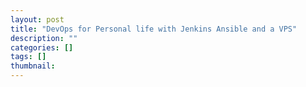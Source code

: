 ```yaml
---
layout: post
title: "DevOps for Personal life with Jenkins Ansible and a VPS"
description: ""
categories: []
tags: []
thumbnail: 
---
```

